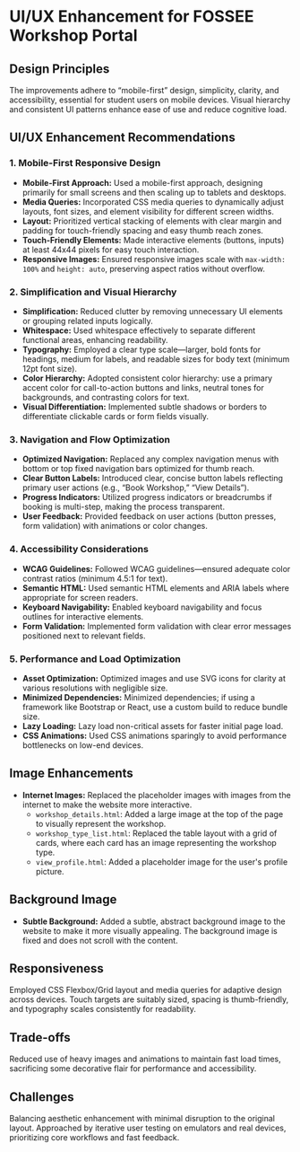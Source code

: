 # UI/UX Enhancement for FOSSEE Workshop Portal

## Design Principles

The improvements adhere to “mobile-first” design, simplicity, clarity, and accessibility, essential for student users on mobile devices. Visual hierarchy and consistent UI patterns enhance ease of use and reduce cognitive load.

## UI/UX Enhancement Recommendations

### 1. Mobile-First Responsive Design

- **Mobile-First Approach:** Used a mobile-first approach, designing primarily for small screens and then scaling up to tablets and desktops.
- **Media Queries:** Incorporated CSS media queries to dynamically adjust layouts, font sizes, and element visibility for different screen widths.
- **Layout:** Prioritized vertical stacking of elements with clear margin and padding for touch-friendly spacing and easy thumb reach zones.
- **Touch-Friendly Elements:** Made interactive elements (buttons, inputs) at least 44x44 pixels for easy touch interaction.
- **Responsive Images:** Ensured responsive images scale with `max-width: 100%` and `height: auto`, preserving aspect ratios without overflow.

### 2. Simplification and Visual Hierarchy

- **Simplification:** Reduced clutter by removing unnecessary UI elements or grouping related inputs logically.
- **Whitespace:** Used whitespace effectively to separate different functional areas, enhancing readability.
- **Typography:** Employed a clear type scale—larger, bold fonts for headings, medium for labels, and readable sizes for body text (minimum 12pt font size).
- **Color Hierarchy:** Adopted consistent color hierarchy: use a primary accent color for call-to-action buttons and links, neutral tones for backgrounds, and contrasting colors for text.
- **Visual Differentiation:** Implemented subtle shadows or borders to differentiate clickable cards or form fields visually.

### 3. Navigation and Flow Optimization

- **Optimized Navigation:** Replaced any complex navigation menus with bottom or top fixed navigation bars optimized for thumb reach.
- **Clear Button Labels:** Introduced clear, concise button labels reflecting primary user actions (e.g., “Book Workshop,” “View Details”).
- **Progress Indicators:** Utilized progress indicators or breadcrumbs if booking is multi-step, making the process transparent.
- **User Feedback:** Provided feedback on user actions (button presses, form validation) with animations or color changes.

### 4. Accessibility Considerations

- **WCAG Guidelines:** Followed WCAG guidelines—ensured adequate color contrast ratios (minimum 4.5:1 for text).
- **Semantic HTML:** Used semantic HTML elements and ARIA labels where appropriate for screen readers.
- **Keyboard Navigability:** Enabled keyboard navigability and focus outlines for interactive elements.
- **Form Validation:** Implemented form validation with clear error messages positioned next to relevant fields.

### 5. Performance and Load Optimization

- **Asset Optimization:** Optimized images and use SVG icons for clarity at various resolutions with negligible size.
- **Minimized Dependencies:** Minimized dependencies; if using a framework like Bootstrap or React, use a custom build to reduce bundle size.
- **Lazy Loading:** Lazy load non-critical assets for faster initial page load.
- **CSS Animations:** Used CSS animations sparingly to avoid performance bottlenecks on low-end devices.

## Image Enhancements

- **Internet Images:** Replaced the placeholder images with images from the internet to make the website more interactive.
    - `workshop_details.html`: Added a large image at the top of the page to visually represent the workshop.
    - `workshop_type_list.html`: Replaced the table layout with a grid of cards, where each card has an image representing the workshop type.
    - `view_profile.html`: Added a placeholder image for the user's profile picture.

## Background Image

- **Subtle Background:** Added a subtle, abstract background image to the website to make it more visually appealing. The background image is fixed and does not scroll with the content.

## Responsiveness

Employed CSS Flexbox/Grid layout and media queries for adaptive design across devices. Touch targets are suitably sized, spacing is thumb-friendly, and typography scales consistently for readability.

## Trade-offs

Reduced use of heavy images and animations to maintain fast load times, sacrificing some decorative flair for performance and accessibility.

## Challenges

Balancing aesthetic enhancement with minimal disruption to the original layout. Approached by iterative user testing on emulators and real devices, prioritizing core workflows and fast feedback.